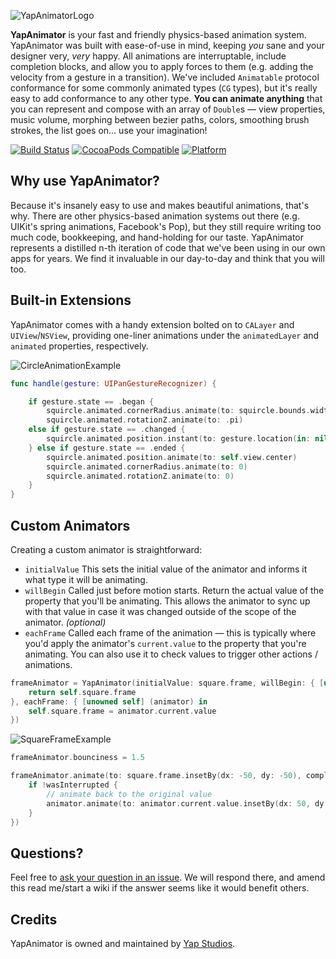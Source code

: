 ![YapAnimatorLogo](Docs/header.gif)

**YapAnimator** is your fast and friendly physics-based animation system. YapAnimator was built with ease-of-use in mind, keeping *you* sane and your designer very, *very* happy. All animations are interruptable, include completion blocks, and allow you to apply forces to them (e.g. adding the velocity from a gesture in a transition). We've included `Animatable` protocol conformance for some commonly animated types (`CG` types), but it's really easy to add conformance to any other type. **You can animate anything** that you can represent and compose with an array of `Double`s — view properties, music volume, morphing between bezier paths, colors, smoothing brush strokes, the list goes on… use your imagination!

[![Build Status](https://travis-ci.org/yapstudios/YapAnimator.svg?branch=master)](https://travis-ci.org/yapstudios/YapAnimator)
[![CocoaPods Compatible](https://img.shields.io/cocoapods/v/YapAnimator.svg)](https://img.shields.io/cocoapods/v/YapAnimator.svg)
[![Platform](https://img.shields.io/cocoapods/p/YapAnimator.svg?style=flat)](http://cocoadocs.org/docsets/YapAnimator)

## Why use YapAnimator?

Because it's insanely easy to use and makes beautiful animations, that's why. There are other physics-based animation systems out there (e.g. UIKit's spring animations, Facebook's Pop), but they still require writing too much code, bookkeeping, and hand-holding for our taste. YapAnimator represents a distilled n-th iteration of code that we've been using in our own apps for years. We find it invaluable in our day-to-day and think that you will too.

## Built-in Extensions

YapAnimator comes with a handy extension bolted on to `CALayer` and `UIView`/`NSView`, providing one-liner animations under the `animatedLayer` and `animated` properties, respectively.

![CircleAnimationExample](Docs/squirclemorph.gif)

```swift
func handle(gesture: UIPanGestureRecognizer) {

	if gesture.state == .began {
		squircle.animated.cornerRadius.animate(to: squircle.bounds.width / 2.0)
		squircle.animated.rotationZ.animate(to: .pi)
	else if gesture.state == .changed {
		squircle.animated.position.instant(to: gesture.location(in: nil))
	} else if gesture.state == .ended {
		squircle.animated.position.animate(to: self.view.center)
		squircle.animated.cornerRadius.animate(to: 0)
		squircle.animated.rotationZ.animate(to: 0)
	}
}
```

## Custom Animators

Creating a custom animator is straightforward:

- `initialValue` This sets the initial value of the animator and informs it what type it will be animating.
- `willBegin` Called just before motion starts. Return the actual value of the property that you'll be animating. This allows the animator to sync up with that value in case it was changed outside of the scope of the animator. *(optional)*
- `eachFrame` Called each frame of the animation — this is typically where you'd apply the animator's `current.value` to the property that you're animating. You can also use it to check values to trigger other actions / animations.

```swift
frameAnimator = YapAnimator(initialValue: square.frame, willBegin: { [unowned self] in
	return self.square.frame
}, eachFrame: { [unowned self] (animator) in
	self.square.frame = animator.current.value
})
```

![SquareFrameExample](Docs/squareframe.gif)

```swift
frameAnimator.bounciness = 1.5

frameAnimator.animate(to: square.frame.insetBy(dx: -50, dy: -50), completion: { animator, wasInterrupted in
	if !wasInterrupted {
		// animate back to the original value
		animator.animate(to: animator.current.value.insetBy(dx: 50, dy: 50))
	}
})
```

## Questions?

Feel free to [ask your question in an issue](https://github.com/yapstudios/YapAnimator/issues/new). We will respond there, and  amend this read me/start a wiki if the answer seems like it would benefit others.

## Credits

YapAnimator is owned and maintained by [Yap Studios](http://www.yapstudios.com).
